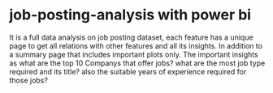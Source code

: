 # job-posting-analysis with power bi
It is a full data analysis on job posting dataset, each feature has a unique page to get all relations with other features and all its insights. In addition to a summary page that includes important plots only. The important insights as what are the top 10 Companys that offer jobs? what are the most job type required and its title? also the suitable years of experience required for those jobs?
